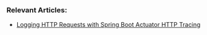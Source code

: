 
### Relevant Articles:

- [Logging HTTP Requests with Spring Boot Actuator HTTP Tracing](https://www.baeldung.com/spring-boot-actuator-http)

